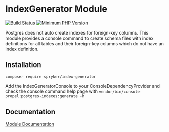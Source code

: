 # IndexGenerator Module
[![Build Status](https://travis-ci.org/spryker/index-generator.svg)](https://travis-ci.org/spryker/index-generator)
[![Minimum PHP Version](https://img.shields.io/badge/php-%3E%3D%207.3-8892BF.svg)](https://php.net/)

Postgres does not auto create indexes for foreign-key columns. This module provides a console command to create schema files with index definitions for all tables and their foreign-key columns which do not have an index definition.

## Installation

```
composer require spryker/index-generator
```

Add the IndexGeneratorConsole to your ConsoleDependencyProvider and check the console command help page with `vendor/bin/console propel:postgres-indexes:generate -h`

## Documentation

[Module Documentation](https://academy.spryker.com/developing_with_spryker/module_guide/modules.html)

